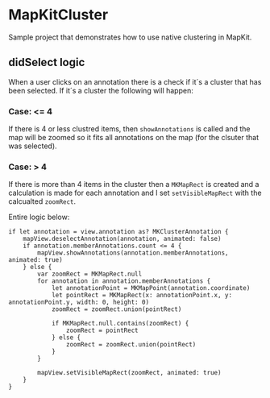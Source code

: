 # MapKitCluster
Sample project that demonstrates how to use native clustering in MapKit.

## didSelect logic
When a user clicks on an annotation there is a check if it´s a cluster that has been selected. If it´s a cluster the following will happen:

### Case: <= 4
If there is 4 or less clustred items, then `showAnnotations` is called and the map will be zoomed so it fits all annotations on the map (for the clsuter that was selected).

### Case: > 4
If there is more than 4 items in the cluster then a `MKMapRect` is created and a calculation is made for each annotation and I set `setVisibleMapRect` with the calcualted `zoomRect`.

Entire logic below:

```
if let annotation = view.annotation as? MKClusterAnnotation {
    mapView.deselectAnnotation(annotation, animated: false)
    if annotation.memberAnnotations.count <= 4 {
        mapView.showAnnotations(annotation.memberAnnotations, animated: true)
    } else {
        var zoomRect = MKMapRect.null
        for annotation in annotation.memberAnnotations {
            let annotationPoint = MKMapPoint(annotation.coordinate)
            let pointRect = MKMapRect(x: annotationPoint.x, y: annotationPoint.y, width: 0, height: 0)
            zoomRect = zoomRect.union(pointRect)

            if MKMapRect.null.contains(zoomRect) {
                zoomRect = pointRect
            } else {
                zoomRect = zoomRect.union(pointRect)
            }
        }

        mapView.setVisibleMapRect(zoomRect, animated: true)
    }
}
```
